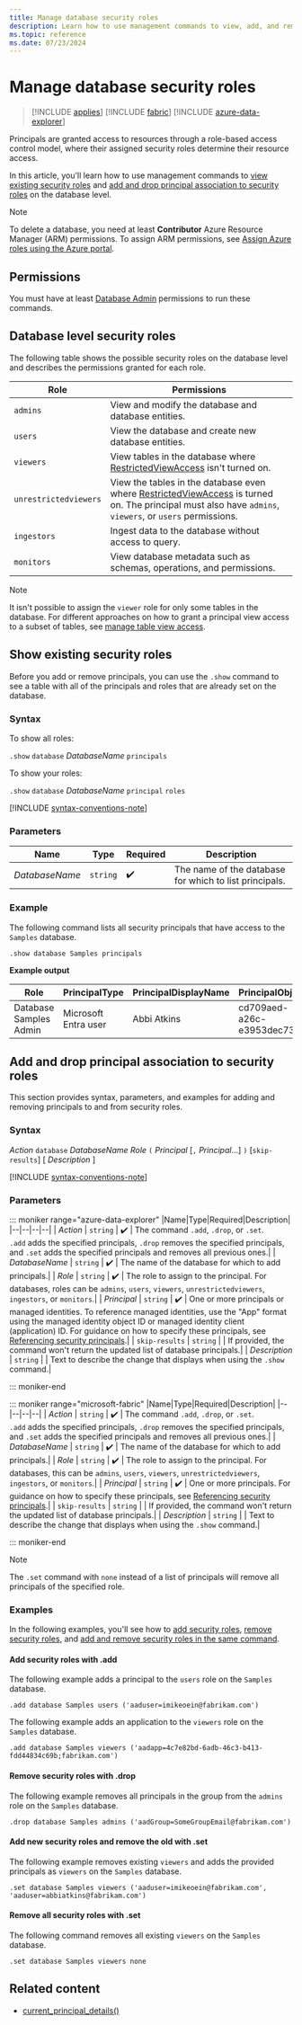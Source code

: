 ```yaml
---
title: Manage database security roles
description: Learn how to use management commands to view, add, and remove security roles on a database level.
ms.topic: reference
ms.date: 07/23/2024
---
```


# Manage database security roles

> [!INCLUDE [applies](../includes/applies-to-version/applies.md)] [!INCLUDE [fabric](../includes/applies-to-version/fabric.md)] [!INCLUDE [azure-data-explorer](../includes/applies-to-version/azure-data-explorer.md)]

Principals are granted access to resources through a role-based access control model, where their assigned security roles determine their resource access.

In this article, you'll learn how to use management commands to [view existing security roles](#show-existing-security-roles) and [add and drop principal association to security roles](#add-and-drop-principal-association-to-security-roles) on the database level.

> [!NOTE]
> To delete a database, you need at least **Contributor** Azure Resource Manager (ARM) permissions. To assign ARM permissions, see [Assign Azure roles using the Azure portal](/azure/role-based-access-control/role-assignments-portal).

## Permissions

You must have at least [Database Admin](../access-control/role-based-access-control.md) permissions to run these commands.

## Database level security roles

The following table shows the possible security roles on the database level and describes the permissions granted for each role.

|Role|Permissions|
|--|--|
|`admins` | View and modify the database and database entities.|
|`users` | View the database and create new database entities.|
|`viewers` | View tables in the database where [RestrictedViewAccess](restricted-view-access-policy.md) isn't turned on.|
|`unrestrictedviewers`| View the tables in the database even where [RestrictedViewAccess](restricted-view-access-policy.md) is turned on. The principal must also have `admins`, `viewers`, or `users` permissions. |
|`ingestors` | Ingest data to the database without access to query. |
|`monitors` | View database metadata such as schemas, operations, and permissions.|

> [!NOTE]
> It isn't possible to assign the `viewer` role for only some tables in the database. For different approaches on how to grant a principal view access to a subset of tables, see [manage table view access](manage-table-view-access.md).

## Show existing security roles

Before you add or remove principals, you can use the `.show` command to see a table with all of the principals and roles that are already set on the database.

### Syntax

To show all roles:

`.show` `database` *DatabaseName* `principals`

To show your roles:

`.show` `database` *DatabaseName* `principal` `roles`

[!INCLUDE [syntax-conventions-note](../includes/syntax-conventions-note.md)]

### Parameters

|Name|Type|Required|Description|
|--|--|--|--|
| *DatabaseName* | `string` |  :heavy_check_mark: | The name of the database for which to list principals.|

### Example

The following command lists all security principals that have access to the `Samples` database.

```kusto
.show database Samples principals
```

**Example output**

|Role |PrincipalType |PrincipalDisplayName |PrincipalObjectId |PrincipalFQN|
|---|---|---|---|---|
|Database Samples Admin |Microsoft Entra user |Abbi Atkins |cd709aed-a26c-e3953dec735e |aaduser=abbiatkins@fabrikam.com|

## Add and drop principal association to security roles

This section provides syntax, parameters, and examples for adding and removing principals to and from security roles.

### Syntax

*Action* `database` *DatabaseName* *Role* `(` *Principal* [`,` *Principal*...] `)` [`skip-results`] [ *Description* ]

[!INCLUDE [syntax-conventions-note](../includes/syntax-conventions-note.md)]

### Parameters

::: moniker range="azure-data-explorer"
|Name|Type|Required|Description|
|--|--|--|--|
| *Action* | `string` |  :heavy_check_mark: | The command `.add`, `.drop`, or `.set`.</br>`.add` adds the specified principals, `.drop` removes the specified principals, and `.set` adds the specified principals and removes all previous ones.|
| *DatabaseName* | `string` |  :heavy_check_mark: | The name of the database for which to add principals.|
| *Role* | `string` |  :heavy_check_mark: | The role to assign to the principal. For databases, roles can be `admins`, `users`, `viewers`, `unrestrictedviewers`, `ingestors`, or `monitors`.|
| *Principal* | `string` |  :heavy_check_mark: | One or more principals or managed identities. To reference managed identities, use the "App" format using the managed identity object ID or managed identity client (application) ID. For guidance on how to specify these principals, see [Referencing security principals](reference-security-principals.md#referencing-microsoft-entra-principals-and-groups).|
| `skip-results` | `string` | | If provided, the command won't return the updated list of database principals.|
| *Description* | `string` | | Text to describe the change that displays when using the `.show` command.|

::: moniker-end

::: moniker range="microsoft-fabric"
|Name|Type|Required|Description|
|--|--|--|--|
| *Action* | `string` |  :heavy_check_mark: | The command `.add`, `.drop`, or `.set`.</br>`.add` adds the specified principals, `.drop` removes the specified principals, and `.set` adds the specified principals and removes all previous ones.|
| *DatabaseName* | `string` |  :heavy_check_mark: | The name of the database for which to add principals.|
| *Role* | `string` |  :heavy_check_mark: | The role to assign to the principal. For databases, this can be `admins`, `users`, `viewers`, `unrestrictedviewers`, `ingestors`, or `monitors`.|
| *Principal* | `string` |  :heavy_check_mark: | One or more principals. For guidance on how to specify these principals, see [Referencing security principals](reference-security-principals#referencing-microsoft-entra-principals-and-groups).|
| `skip-results` | `string` | | If provided, the command won't return the updated list of database principals.|
| *Description* | `string` | | Text to describe the change that displays when using the `.show` command.|

::: moniker-end

> [!NOTE]
> The `.set` command with `none` instead of a list of principals will remove all principals of the specified role.

### Examples

In the following examples, you'll see how to [add security roles](#add-security-roles-with-add), [remove security roles](#remove-security-roles-with-drop), and [add and remove security roles in the same command](#add-new-security-roles-and-remove-the-old-with-set).

#### Add security roles with .add

The following example adds a principal to the `users` role on the `Samples` database.

```kusto
.add database Samples users ('aaduser=imikeoein@fabrikam.com')
```

The following example adds an application to the `viewers` role on the `Samples` database.

```kusto
.add database Samples viewers ('aadapp=4c7e82bd-6adb-46c3-b413-fdd44834c69b;fabrikam.com')
```

#### Remove security roles with .drop

The following example removes all principals in the group from the `admins` role on the `Samples` database.

```kusto
.drop database Samples admins ('aadGroup=SomeGroupEmail@fabrikam.com')
```

#### Add new security roles and remove the old with .set

The following example removes existing `viewers` and adds the provided principals as `viewers` on the `Samples` database.

```kusto
.set database Samples viewers ('aaduser=imikeoein@fabrikam.com', 'aaduser=abbiatkins@fabrikam.com')
```

#### Remove all security roles with .set

The following command removes all existing `viewers` on the `Samples` database.

```kusto
.set database Samples viewers none
```

## Related content

* [current_principal_details()](../query/current-principal-details-function.md)
